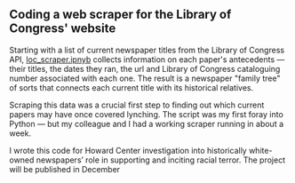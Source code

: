 
## Coding a web scraper for the Library of Congress' website
Starting with a list of current newspaper titles from the Library of Congress API, [loc_scraper.ipnyb](https://github.com/sahanasjay/data_journalism_portfolio/blob/main/loc_webscraper/loc_scraper.ipynb) collects information on each paper's antecedents — their titles, the dates they ran, the url and Library of Congress cataloguing number associated with each one. The result is a newspaper "family tree" of sorts that connects each current title with its historical relatives.  

Scraping this data was a crucial first step to finding out which current papers may have once covered lynching. The script was my first foray into Python — but my colleague and I had a working scraper running in about a week.

I wrote this code for Howard Center investigation into historically white-owned newspapers’ role in supporting and inciting racial terror. The project will be published in December

